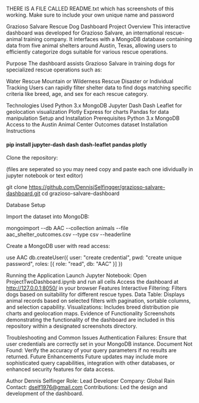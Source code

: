 
THERE IS A FILE CALLED README.txt which has screenshots of this working. Make sure to include your own unique name and password

Grazioso Salvare Rescue Dog Dashboard
Project Overview
This interactive dashboard was developed for Grazioso Salvare, an international rescue-animal training company. It interfaces with a MongoDB database containing data from five animal shelters around Austin, Texas, allowing users to efficiently categorize dogs suitable for various rescue operations.

Purpose
The dashboard assists Grazioso Salvare in training dogs for specialized rescue operations such as:

Water Rescue
Mountain or Wilderness Rescue
Disaster or Individual Tracking
Users can rapidly filter shelter data to find dogs matching specific criteria like breed, age, and sex for each rescue category.

Technologies Used
Python 3.x
MongoDB
Jupyter Dash
Dash Leaflet for geolocation visualization
Plotly Express for charts
Pandas for data manipulation
Setup and Installation
Prerequisites
Python 3.x
MongoDB
Access to the Austin Animal Center Outcomes dataset
Installation Instructions 

#### pip install jupyter-dash dash dash-leaflet pandas plotly  ###

Clone the repository:

(files are seperated so you may need copy and paste each one idividually in jupyter notebook or text editor)

git clone https://github.com/DennisjSelfingger/grazioso-salvare-dashboard.git
cd grazioso-salvare-dashboard


Database Setup

Import the dataset into MongoDB:

mongoimport --db AAC --collection animals --file aac_shelter_outcomes.csv --type csv --headerline


Create a MongoDB user with read access:

use AAC
db.createUser({
    user: "create credential",
    pwd: "create unique password",
    roles: [{ role: "read", db: "AAC" }]
})

Running the Application
Launch Jupyter Notebook:
Open ProjectTwoDashboard.ipynb and run all cells
Access the dashboard at http://127.0.0.1:8050/ in your browser
Features
Interactive Filtering: Filters dogs based on suitability for different rescue types.
Data Table: Displays animal records based on selected filters with pagination, sortable columns, and selection capability.
Visualizations: Includes breed distribution pie charts and geolocation maps.
Evidence of Functionality
Screenshots demonstrating the functionality of the dashboard are included in this repository within a designated screenshots directory.

Troubleshooting and Common Issues
Authentication Failures: Ensure that user credentials are correctly set in your MongoDB instance.
Document Not Found: Verify the accuracy of your query parameters if no results are returned.
Future Enhancements
Future updates may include more sophisticated query capabilities, integration with other databases, or enhanced security features for data access.

Author
Dennis Selfinger
Role: Lead Developer
Company: Global Rain
Contact: dself1976@gmail.com
Contributions: Led the design and development of the dashboard.


